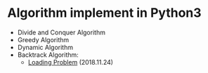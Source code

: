 # Algorithm implement in Python3

- Divide and Conquer Algorithm
- Greedy Algorithm
- Dynamic Algorithm
- Backtrack Algorithm:
  - [Loading Problem](https://github.com/Abby-Liu/algorithm/blob/master/backtrack-loading.py) (2018.11.24)
